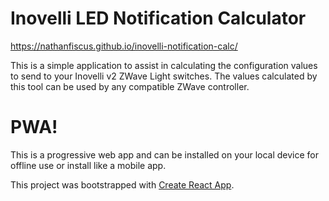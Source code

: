 # Inovelli LED Notification Calculator

https://nathanfiscus.github.io/inovelli-notification-calc/

This is a simple application to assist in calculating the configuration values to send to your Inovelli v2 ZWave Light switches. The values calculated by this tool can be used by any compatible ZWave controller.

# PWA!

This is a progressive web app and can be installed on your local device for offline use or install like a mobile app.


This project was bootstrapped with [Create React App](https://github.com/facebook/create-react-app).
